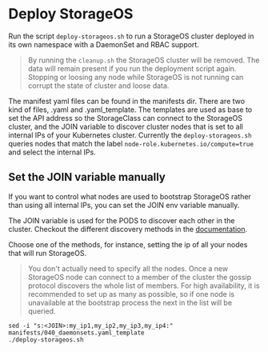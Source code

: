# Deploy StorageOS

Run the script `deploy-storageos.sh` to run a StorageOS cluster deployed in its own namespace with a DaemonSet and RBAC support.

> By running the `cleanup.sh` the StorageOS cluster will be removed. The data will remain present if you run the deployment script again. Stopping or loosing any node
while StorageOS is not running can corrupt the state of cluster and loose data.

The manifest yaml files can be found in the manifests dir. There are two kind of files, .yaml and .yaml_template. The templates are used as base to set the API address 
so the StorageClass can connect to the StorageOS cluster, and the JOIN variable to discover cluster nodes that is set to all internal IPs of your Kubernetes cluster. Currently the `deploy-storageos.sh` queries nodes that match the label `node-role.kubernetes.io/compute=true` and select the internal IPs.

## Set the JOIN variable manually

If you want to control what nodes are used to bootstrap StorageOS rather than using all internal
IPs, you can set the JOIN env variable manually. 

The JOIN variable is used for the PODS to discover each other in the cluster. Checkout the different discovery methods in the [documentation](https://docs.storageos.com/docs/install/prerequisites/clusterdiscovery).

Choose one of the methods, for instance, setting the ip of all your nodes that will run StorageOS. 

> You don't actually need to specify all the nodes. Once a new StorageOS node can connect to a member of the cluster the gossip protocol discovers the whole list of members. For high availability, it is recommended to 
> set up as many as possible, so if one node is unavailable at the bootstrap process the next in the list will be queried.

```
sed -i "s:<JOIN>:my_ip1,my_ip2,my_ip3,my_ip4:" manifests/040_daemonsets.yaml_template
./deploy-storageos.sh
```
